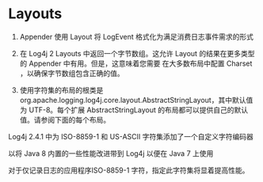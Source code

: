 # Layouts

1. Appender 使用 Layout 将 LogEvent 格式化为满足消费日志事件需求的形式

2. 在 Log4j 2 Layouts 中返回一个字节数组。这允许 Layout 的结果在更多类型的 Appender 中有用。但是，这意味着您需要 在大多数布局中配置 Charset ，以确保字节数组包含正确的值。

3. 使用字符集的布局的根类是 org.apache.logging.log4j.core.layout.AbstractStringLayout，其中默认值为 UTF-8。每个扩展 AbstractStringLayout 的布局都可以提供自己的默认值。请参阅下面的每个布局。





Log4j 2.4.1 中为 ISO-8859-1 和 US-ASCII 字符集添加了一个自定义字符编码器

以将 Java 8 内置的一些性能改进带到 Log4j 以便在 Java 7 上使用

对于仅记录日志的应用程序ISO-8859-1 字符，指定此字符集将显着提高性能。











